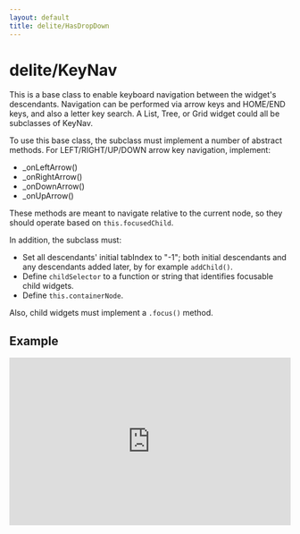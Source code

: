 ```yaml
---
layout: default
title: delite/HasDropDown
---
```


# delite/KeyNav

This is a base class to enable keyboard navigation between the widget's descendants.
Navigation can be performed via arrow keys and HOME/END keys, and also a letter key search.
A List, Tree, or Grid widget could all be subclasses of KeyNav.

To use this base class, the subclass must implement a number of abstract methods.  For LEFT/RIGHT/UP/DOWN arrow key
navigation, implement:

* _onLeftArrow()
* _onRightArrow()
* _onDownArrow()
* _onUpArrow()

These methods are meant to navigate relative to the current node,
so they should operate based on `this.focusedChild`.

In addition, the subclass must:

- Set all descendants' initial tabIndex to "-1"; both initial descendants and any
descendants added later, by for example `addChild()`.
- Define `childSelector` to a function or string that identifies focusable child widgets.
- Define `this.containerNode`.

Also, child widgets must implement a `.focus()` method.

## Example

<iframe width="100%" height="300" src="http://jsfiddle.net/ibmjs/Lbvu2/embedded/" allowfullscreen="allowfullscreen" frameborder="0"></iframe>